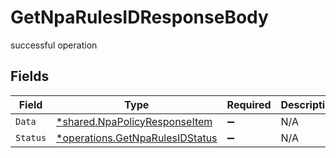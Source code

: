 # GetNpaRulesIDResponseBody

successful operation


## Fields

| Field                                                                                    | Type                                                                                     | Required                                                                                 | Description                                                                              |
| ---------------------------------------------------------------------------------------- | ---------------------------------------------------------------------------------------- | ---------------------------------------------------------------------------------------- | ---------------------------------------------------------------------------------------- |
| `Data`                                                                                   | [*shared.NpaPolicyResponseItem](../../../pkg/models/shared/npapolicyresponseitem.md)     | :heavy_minus_sign:                                                                       | N/A                                                                                      |
| `Status`                                                                                 | [*operations.GetNpaRulesIDStatus](../../../pkg/models/operations/getnparulesidstatus.md) | :heavy_minus_sign:                                                                       | N/A                                                                                      |